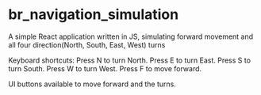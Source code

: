 # br_navigation_simulation
 A simple React application written in JS, simulating forward movement and all four direction(North, South, East, West) turns

Keyboard shortcuts:
Press N to turn North.
Press E to turn East.
Press S to turn South.
Press W to turn West.
Press F to move forward.

UI buttons available to move forward and the turns.
